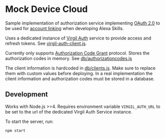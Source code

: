 # Mock Device Cloud

Sample implementation of authorization service implementing [OAuth 2.0](https://tools.ietf.org/html/rfc6749) to be used 
for [account linking](https://developer.amazon.com/docs/custom-skills/link-an-alexa-user-with-a-user-in-your-system.html)
when developing Alexa Skills.

Uses a dedicated instance of [Virgil Auth](https://github.com/VirgilSecurity/virgil-services-auth) service to provide access 
and refresh tokens. See [virgil-auth-client.js](./virgil-auth-client.js).

Currently only supports [Authorization Code Grant](https://tools.ietf.org/html/rfc6749#section-4.1) protocol. Stores the 
authorization codes in memory. See [db/authorizationcodes.js](./db/authorizationcodes.js)

The client information is hardcoded in [db/clients.js](./db/clients.js). Make sure to replace them with custom values before 
deploying. In a real implementation the client information and authorization codes must be stored in a database.

## Development
Works with Node.js >=4.
Requires environment variable `VIRGIL_AUTH_URL` to be set to the url of the dedicated Virgil Auth Service instance.

To start the server, run:
```sh
npm start
```
